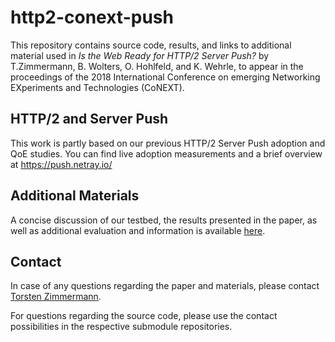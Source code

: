 # http2-conext-push 
This repository contains source code, results, and links to additional material used in *Is the Web Ready for HTTP/2 Server Push?* by T.Zimmermann, B. Wolters, O. Hohlfeld, and K. Wehrle, to appear in the proceedings of the 2018 International Conference on emerging Networking EXperiments and Technologies (CoNEXT). 

## HTTP/2 and Server Push 
This work is partly based on our previous HTTP/2 Server Push adoption and QoE studies. You can find live adoption measurements and a brief overview at https://push.netray.io/ 

## Additional Materials 
A concise discussion of our testbed, the results presented in the paper, as well as additional evaluation and information is available [here](https://push.netray.io/interleaving.html). 

## Contact
In case of any questions regarding the paper and materials, please contact [Torsten Zimmermann](https://www.comsys.rwth-aachen.de/team/torsten-zimmermann/).

For questions regarding the source code, please use the contact possibilities in the respective submodule repositories.
